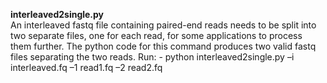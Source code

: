 
**interleaved2single.py**  <br> 
An interleaved fastq file containing paired-end reads needs to be split into two separate files, one for each read, for some applications to process them further. The python code for this command produces two valid fastq files separating the two reads. 
Run: - python interleaved2single.py –i interleaved.fq –1 read1.fq –2 read2.fq



